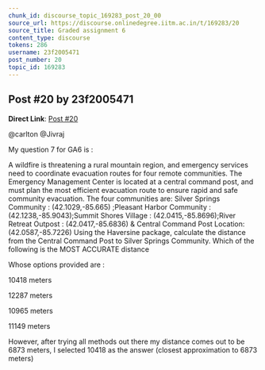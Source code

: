 ```yaml
---
chunk_id: discourse_topic_169283_post_20_00
source_url: https://discourse.onlinedegree.iitm.ac.in/t/169283/20
source_title: Graded assignment 6
content_type: discourse
tokens: 286
username: 23f2005471
post_number: 20
topic_id: 169283
---
```


## Post #20 by 23f2005471

**Direct Link**: [Post #20](https://discourse.onlinedegree.iitm.ac.in/t/169283/20)

@carlton @Jivraj

My question 7 for GA6 is :

A wildfire is threatening a rural mountain region, and emergency services need to coordinate evacuation routes for four remote communities. The Emergency Management Center is located at a central command post, and must plan the most efficient evacuation route to ensure rapid and safe community evacuation. The four communities are: Silver Springs Community : (42.1029,-85.665) ;Pleasant Harbor Community : (42.1238,-85.9043);Summit Shores Village : (42.0415,-85.8696);River Retreat Outpost : (42.0417,-85.6836) &amp; Central Command Post Location: (42.0587,-85.7226) Using the Haversine package, calculate the distance from the Central Command Post to Silver Springs Community. Which of the following is the MOST ACCURATE distance

Whose options provided are :

10418 meters

12287 meters

10965 meters

11149 meters

However, after trying all methods out there my distance comes out to be 6873 meters, I selected 10418 as the answer (closest approximation to 6873 meters)
